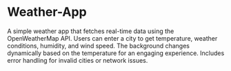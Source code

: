 # Weather-App
A simple weather app that fetches real-time data using the OpenWeatherMap API. Users can enter a city to get temperature, weather conditions, humidity, and wind speed. The background changes dynamically based on the temperature for an engaging experience. Includes error handling for invalid cities or network issues.
